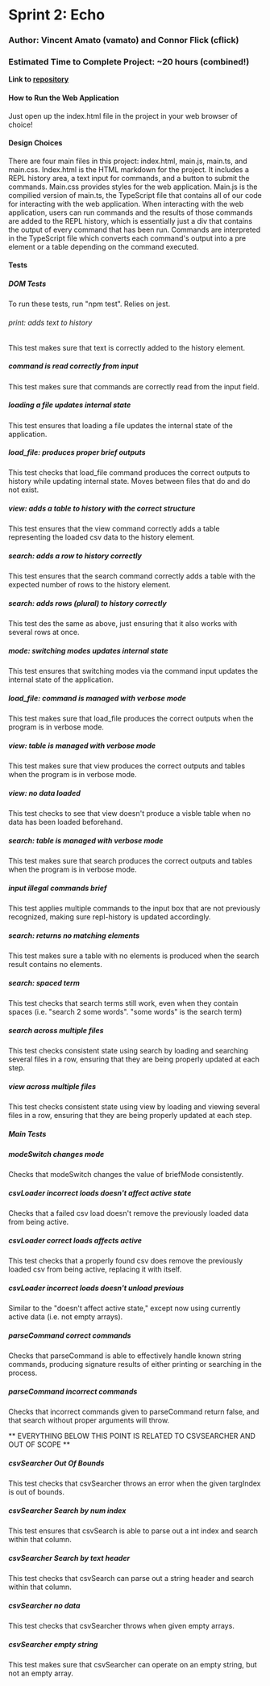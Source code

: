 # Sprint 2: Echo

### Author: Vincent Amato (vamato) and Connor Flick (cflick)

### Estimated Time to Complete Project: ~20 hours (combined!)

**Link to [repository](https://github.com/cs0320-s2023/sprint-2-cflick-vamato)**

#### How to Run the Web Application

Just open up the index.html file in the project in your web browser of choice!

#### Design Choices

There are four main files in this project: index.html, main.js, main.ts, and main.css. Index.html is the HTML markdown for the project. It includes a REPL history area, a text input for commands, and a button to submit the commands. Main.css provides styles for the web application. Main.js is the compilied version of main.ts, the TypeScript file that contains all of our code for interacting with the web application. When interacting with the web application, users can run commands and the results of those commands are added to the REPL history, which is essentially just a div that contains the output of every command that has been run. Commands are interpreted in the TypeScript file which converts each command's output into a pre element or a table depending on the command executed.

#### Tests

##### DOM Tests

To run these tests, run "npm test". Relies on jest.

###### print: adds text to history

This test makes sure that text is correctly added to the history element.

##### command is read correctly from input

This test makes sure that commands are correctly read from the input field.

##### loading a file updates internal state

This test ensures that loading a file updates the internal state of the application.

##### load_file: produces proper brief outputs

This test checks that load_file command produces the correct outputs to history while updating internal state. Moves between files that do and do not exist.

##### view: adds a table to history with the correct structure

This test ensures that the view command correctly adds a table representing the loaded csv data to the history element.

##### search: adds a row to history correctly

This test ensures that the search command correctly adds a table with the expected number of rows to the history element.

##### search: adds rows (plural) to history correctly

This test des the same as above, just ensuring that it also works with several rows at once.

##### mode: switching modes updates internal state

This test ensures that switching modes via the command input updates the internal state of the application.

##### load_file: command is managed with verbose mode

This test makes sure that load_file produces the correct outputs when the program is in verbose mode.

##### view: table is managed with verbose mode

This test makes sure that view produces the correct outputs and tables when the program is in verbose mode.

##### view: no data loaded

This test checks to see that view doesn't produce a visble table when no data has been loaded beforehand.

##### search: table is managed with verbose mode

This test makes sure that search produces the correct outputs and tables when the program is in verbose mode.

##### input illegal commands brief

This test applies multiple commands to the input box that are not previously recognized, making sure repl-history is updated accordingly.

##### search: returns no matching elements

This test makes sure a table with no elements is produced when the search result contains no elements.

##### search: spaced term

This test checks that search terms still work, even when they contain spaces (i.e. "search 2 some words". "some words" is the search term)

##### search across multiple files

This test checks consistent state using search by loading and searching several files in a row, ensuring that they are being properly updated at each step.

##### view across multiple files

This test checks consistent state using view by loading and viewing several files in a row, ensuring that they are being properly updated at each step.

##### Main Tests

##### modeSwitch changes mode

Checks that modeSwitch changes the value of briefMode consistently.

##### csvLoader incorrect loads doesn't affect active state

Checks that a failed csv load doesn't remove the previously loaded data from being active. 

##### csvLoader correct loads affects active

This test checks that a properly found csv does remove the previously loaded csv from being active, replacing it with itself.

##### csvLoader incorrect loads doesn't unload previous

Similar to the "doesn't affect active state," except now using currently active data (i.e. not empty arrays). 

##### parseCommand correct commands

Checks that parseCommand is able to effectively handle known string commands, producing signature results of either printing or searching in the process.

##### parseCommand incorrect commands

Checks that incorrect commands given to parseCommand return false, and that search without proper arguments will throw.

** EVERYTHING BELOW THIS POINT IS RELATED TO CSVSEARCHER AND OUT OF SCOPE **

##### csvSearcher Out Of Bounds

This test checks that csvSearcher throws an error when the given targIndex is out of bounds.

##### csvSearcher Search by num index

This test ensures that csvSearch is able to parse out a int index and search within that column.

##### csvSearcher Search by text header

This test checks that csvSearch can parse out a string header and search within that column.

##### csvSearcher no data

This test checks that csvSearcher throws when given empty arrays.

##### csvSearcher empty string

This test makes sure that csvSearcher can operate on an empty string, but not an empty array.
